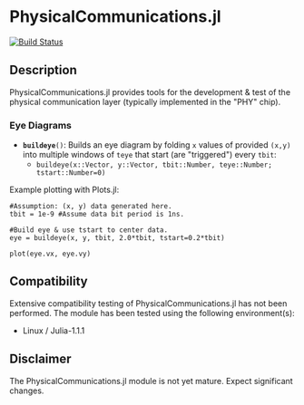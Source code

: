 # PhysicalCommunications.jl

[![Build Status](https://travis-ci.org/ma-laforge/PhysicalCommunications.jl.svg?branch=master)](https://travis-ci.org/ma-laforge/PhysicalCommunications.jl)

## Description

PhysicalCommunications.jl provides tools for the development & test of the physical communication layer (typically implemented in the "PHY" chip).

### Eye Diagrams

  - **`buildeye`**`()`: Builds an eye diagram by folding `x` values of provided `(x,y)` into multiple windows of `teye` that start (are "triggered") every `tbit`:
    - `buildeye(x::Vector, y::Vector, tbit::Number, teye::Number; tstart::Number=0)`

Example plotting with Plots.jl:
```
#Assumption: (x, y) data generated here.
tbit = 1e-9 #Assume data bit period is 1ns.

#Build eye & use tstart to center data.
eye = buildeye(x, y, tbit, 2.0*tbit, tstart=0.2*tbit)

plot(eye.vx, eye.vy)
```

## Compatibility

Extensive compatibility testing of PhysicalCommunications.jl has not been performed.  The module has been tested using the following environment(s):

- Linux / Julia-1.1.1

## Disclaimer

The PhysicalCommunications.jl module is not yet mature.  Expect significant changes.
